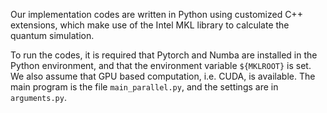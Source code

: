 Our implementation codes are written in Python using customized C++ extensions, which make use of the Intel MKL library to calculate the quantum simulation.

To run the codes, it is required that Pytorch and Numba are installed in the Python environment, and that the environment variable ```${MKLROOT}``` is set.
We also assume that GPU based computation, i.e. CUDA, is available. The main program is the file ```main_parallel.py```, and the settings are in
```arguments.py```.
